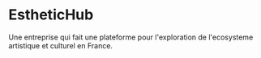 # EstheticHub
Une entreprise qui fait une plateforme pour l'exploration de l'ecosysteme artistique et culturel en France.
